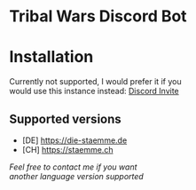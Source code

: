 # Tribal Wars Discord Bot

# Installation
Currently not supported, I would prefer it if you  
would use this instance instead: [Discord Invite](http://discordapp.com/oauth2/authorize?&client_id=344191195981021185&scope=bot)

## Supported versions
* [DE] https://die-staemme.de
* [CH] https://staemme.ch  

*Feel free to contact me if you want*  
*another language version supported*